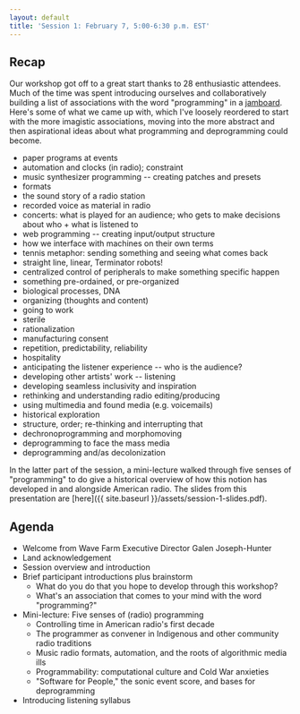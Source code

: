 ```yaml
---
layout: default
title: 'Session 1: February 7, 5:00-6:30 p.m. EST'
---
```


## Recap

Our workshop got off to a great start thanks to 28 enthusiastic attendees. Much of the time was spent introducing ourselves and collaboratively building a list of associations with the word "programming" in a [jamboard](https://jamboard.google.com/d/1Gk1Bo4FXmAjhrLCndq83GvV5XeN5Gnrf4Fs8X_jlfPY/edit?usp=sharing). Here's some of what we came up with, which I've loosely reordered to start with the more imagistic associations, moving into the more abstract and then aspirational ideas about what programming and deprogramming could become.

- paper programs at events
- automation and clocks (in radio); constraint
- music synthesizer programming -- creating patches and presets
- formats
- the sound story of a radio station
- recorded voice as material in radio
- concerts: what is played for an audience; who gets to make decisions about who + what is listened to
- web programming -- creating input/output structure
- how we interface with machines on their own terms
- tennis metaphor: sending something and seeing what comes back
- straight line, linear, Terminator robots!
- centralized control of peripherals to make something specific happen
- something pre-ordained, or pre-organized
- biological processes, DNA
- organizing (thoughts and content)
- going to work
- sterile
- rationalization
- manufacturing consent
- repetition, predictability, reliability
- hospitality
- anticipating the listener experience -- who is the audience?
- developing other artists' work -- listening
- developing seamless inclusivity and inspiration
- rethinking and understanding radio editing/producing
- using multimedia and found media (e.g. voicemails)
- historical exploration
- structure, order; re-thinking and interrupting that
- dechronoprogramming and morphomoving
- deprogramming to face the mass media
- deprogramming and/as decolonization

In the latter part of the session, a mini-lecture walked through five senses of "programming" to do give a historical overview of how this notion has developed in and alongside American radio. The slides from this presentation are [here]({{ site.baseurl }}/assets/session-1-slides.pdf).

## Agenda

- Welcome from Wave Farm Executive Director Galen Joseph-Hunter
- Land acknowledgement
- Session overview and introduction
- Brief participant introductions plus brainstorm
  - What do you do that you hope to develop through this workshop?
  - What's an association that comes to your mind with the word "programming?"
- Mini-lecture: Five senses of (radio) programming
  - Controlling time in American radio's first decade
  - The programmer as convener in Indigenous and other community radio traditions
  - Music radio formats, automation, and the roots of algorithmic media ills
  - Programmability: computational culture and Cold War anxieties
  - "Software for People," the sonic event score, and bases for deprogramming
- Introducing listening syllabus
